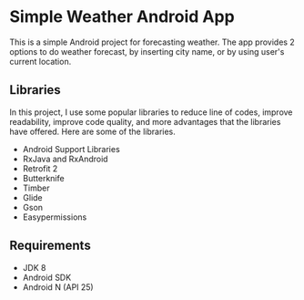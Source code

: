 # Simple Weather Android App

This is a simple Android project for forecasting weather. The app provides 2 options to do weather forecast, 
by inserting city name, or by using user's current location. 

## Libraries

In this project, I use some popular libraries to reduce line of codes, improve readability, improve code quality,
and more advantages that the libraries have offered. Here are some of the libraries.

- Android Support Libraries
- RxJava and RxAndroid
- Retrofit 2
- Butterknife
- Timber
- Glide
- Gson
- Easypermissions

## Requirements

- JDK 8
- Android SDK
- Android N (API 25)
